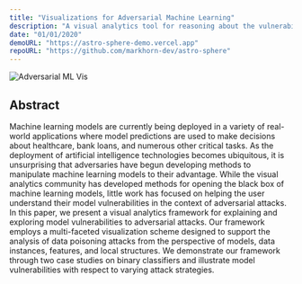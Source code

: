```yaml
---
title: "Visualizations for Adversarial Machine Learning"
description: "A visual analytics tool for reasoning about the vulnerabilities of adversarial attacks."
date: "01/01/2020"
demoURL: "https://astro-sphere-demo.vercel.app"
repoURL: "https://github.com/markhorn-dev/astro-sphere"
---
```


![Adversarial ML Vis](/adversarial-ml-vis.png)

## Abstract

Machine learning models are currently being deployed in a variety of real-world applications where model predictions are used to make decisions about healthcare, bank loans, and numerous other critical tasks. As the deployment of artificial intelligence technologies becomes ubiquitous, it is unsurprising that adversaries have begun developing methods to manipulate machine learning models to their advantage. While the visual analytics community has developed methods for opening the black box of machine learning models, little work has focused on helping the user understand their model vulnerabilities in the context of adversarial attacks. In this paper, we present a visual analytics framework for explaining and exploring model vulnerabilities to adversarial attacks. Our framework employs a multi-faceted visualization scheme designed to support the analysis of data poisoning attacks from the perspective of models, data instances, features, and local structures. We demonstrate our framework through two case studies on binary classifiers and illustrate model vulnerabilities with respect to varying attack strategies.
